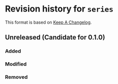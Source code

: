 # Revision history for `series`

This format is based on [Keep A Changelog](https://keepachangelog.com/en/1.0.0).

## Unreleased (Candidate for 0.1.0)

### Added

### Modified

### Removed
